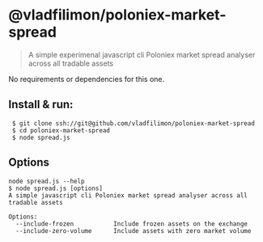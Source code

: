 # @vladfilimon/poloniex-market-spread

> A simple experimenal javascript cli Poloniex market spread analyser across all tradable assets

No requirements or dependencies for this one.

Install & run:
-------------
```
 $ git clone ssh://git@github.com/vladfilimon/poloniex-market-spread
 $ cd poloniex-market-spread
 $ node spread.js
```
Options
-------
```
node spread.js --help
$ node spread.js [options]
A simple javascript cli Poloniex market spread analyser across all tradable assets

Options:
  --include-frozen           Include frozen assets on the exchange
  --include-zero-volume      Include assets with zero market volume
```
